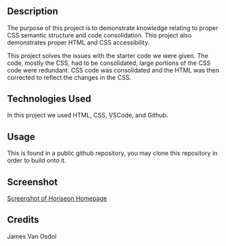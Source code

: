 # <Accessibility-Challenge>

## Description

The purpose of this project is to demonstrate knowledge relating to proper CSS semantic structure and code consolidation. This project also demonstrates proper HTML and CSS accessibility.

This project solves the issues with the starter code we were given. The code, mostly the CSS, had to be consolidated, large portions of the CSS code were redundant. CSS code was consolidated and the HTML was then corrected to reflect the changes in the CSS.

## Technologies Used

In this project we used HTML, CSS, VSCode, and Github.

## Usage

This is found in a public github repository, you may clone this repository in order to build onto it.

## Screenshot

[Screenshot of Horiseon Homepage](assets/images/horiseon-screenshot.png)

## Credits

James Van Osdol
